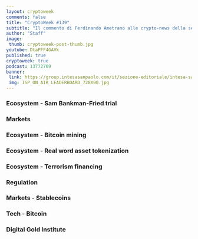 ```yaml
---
layout: cryptoweek
comments: false
title: "CryptoWeek #139"
subtitle: "Il commento di Ferdinando Ametrano alle crypto-news della settimana."
author: "Staff"
image:
 thumb: cryptoweek-post-thumb.jpg
youtube: DtaPFF4GAVk
published: true
cryptoweek: true
podcast: 13772769
banner:
 link: https://group.intesasanpaolo.com/it/sezione-editoriale/intesa-sanpaolo-on-air?utm_campaign=GoldInstitute&utm_source=GoldInstitute&utm_medium=Banner_CPM&utm_content=DisplayAwareness&utm_term=GoldInstitute_Banner_CPM_GoldInstitute_
 img: ISP_ON_AIR_LEADERBOARD_728X90.jpg
---
```


### Ecosystem - Sam Bankman-Fried trial

### Markets

### Ecosystem - Bitcoin mining

### Ecosystem - Real word asset tokenization

### Ecosystem - Terrorism financing

### Regulation

### Markets - Stablecoins

### Tech - Bitcoin

### Digital Gold Institute
